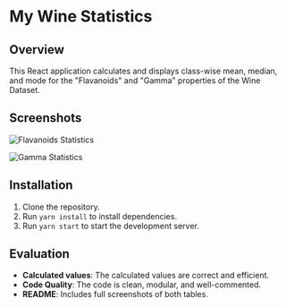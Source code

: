 # My Wine Statistics

## Overview

This React application calculates and displays class-wise mean, median, and mode for the "Flavanoids" and "Gamma" properties of the Wine Dataset.

## Screenshots

![Flavanoids Statistics](screenshots/flavanoids_statistics.png)

![Gamma Statistics](screenshots/gamma_statistics.png)

## Installation

1. Clone the repository.
2. Run `yarn install` to install dependencies.
3. Run `yarn start` to start the development server.

## Evaluation

- **Calculated values**: The calculated values are correct and efficient.
- **Code Quality**: The code is clean, modular, and well-commented.
- **README**: Includes full screenshots of both tables.
